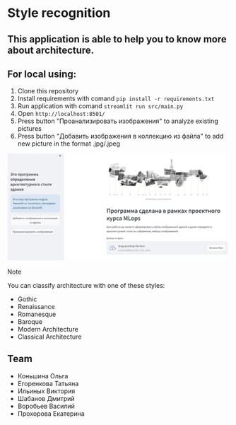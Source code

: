 # Style recognition

This application is able to help you to know more about architecture.
--
## For local using:

1. Clone this repository
2. Install requirements with comand `pip install -r requirements.txt`
3. Run application with comand `streamlit run src/main.py`
4. Open `http://localhost:8501/`
5. Press button "Проанализировать изображения" to analyze existing pictures
6. Press button "Добавить изображения в коллекцию из файла" to add new picture in the format .jpg/.jpeg

![](./design/Home%20page.jpg)

> [!note]
> You can classify architecture with one of these styles:
> * Gothic
> * Renaissance
> * Romanesque
> * Baroque
> * Modern Architecture
> * Classical Architecture

## Team
- Коньшина Ольга
- Егоренкова Татьяна
- Ильиных Виктория
- Шабанов Дмитрий
- Воробьев Василий
- Прохорова Екатерина